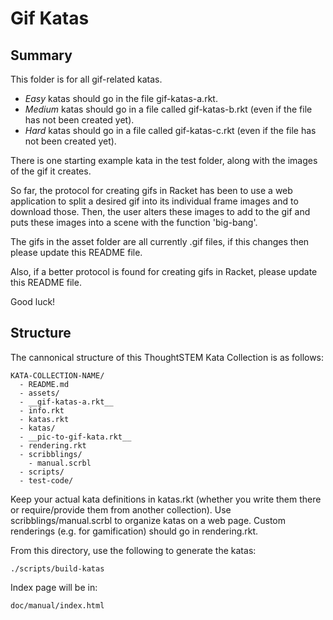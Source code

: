 # Gif Katas

## Summary

This folder is for all gif-related katas. 

- _Easy_ katas should go in the file gif-katas-a.rkt.
- _Medium_ katas should go in a file called gif-katas-b.rkt (even if the file has not been created yet).
- _Hard_ katas should go in a file called gif-katas-c.rkt (even if the file has not been created yet).

There is one starting example kata in the test folder, along with the images of the gif it creates.

So far, the protocol for creating gifs in Racket has been to use a web application to split a desired gif
into its individual frame images and to download those. Then, the user alters these images to add to the gif
and puts these images into a scene with the function 'big-bang'.

The gifs in the asset folder are all currently .gif files, if this changes then please update this README file.

Also, if a better protocol is found for creating gifs in Racket, please update this README file.

Good luck!

## Structure 

The cannonical structure of this ThoughtSTEM Kata Collection is as follows:


```
KATA-COLLECTION-NAME/
  - README.md
  - assets/
  - __gif-katas-a.rkt__
  - info.rkt
  - katas.rkt 
  - katas/
  - __pic-to-gif-kata.rkt__
  - rendering.rkt
  - scribblings/
    - manual.scrbl
  - scripts/
  - test-code/
```

Keep your actual kata definitions in katas.rkt (whether you write them there or require/provide them from another collection). Use scribblings/manual.scrbl to organize katas on a web page. Custom renderings (e.g. for gamification) should go in rendering.rkt.

From this directory, use the following to generate the katas:


```
./scripts/build-katas
```

Index page will be in:

```
doc/manual/index.html
```
